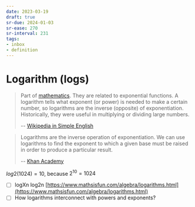 ```yaml
---
date: 2023-03-19
draft: true
sr-due: 2024-01-03
sr-ease: 270
sr-interval: 231
tags:
- inbox
- definition
---
```


# Logarithm (logs)

> Part of [mathematics](./mathematics.md). They are related to exponential
> functions. A logarithm tells what exponent (or power) is needed to make a
> certain number, so logarithms are the inverse (opposite) of exponentiation.
> Historically, they were useful in multiplying or dividing large numbers.
>
> -- [Wikipedia in Simple English](https://simple.wikipedia.org/wiki/Logarithm)


> Logarithms are the inverse operation of exponentiation. We can use logarithms
> to find the exponent to which a given base must be raised in order to produce
> a particular result.
>
> -- [Khan Academy](https://www.khanacademy.org/math/algebra2/x2ec2f6f830c9fb89:logs/x2ec2f6f830c9fb89:exp-models/a/logarithms-faq)

$log2(1024) = 10$, because $2^{10} = 1024$



- [ ] logXn log2n [https://www.mathsisfun.com/algebra/logarithms.html](https://www.mathsisfun.com/algebra/logarithms.html)
- [ ] How logarithms interconnect with powers and exponents?